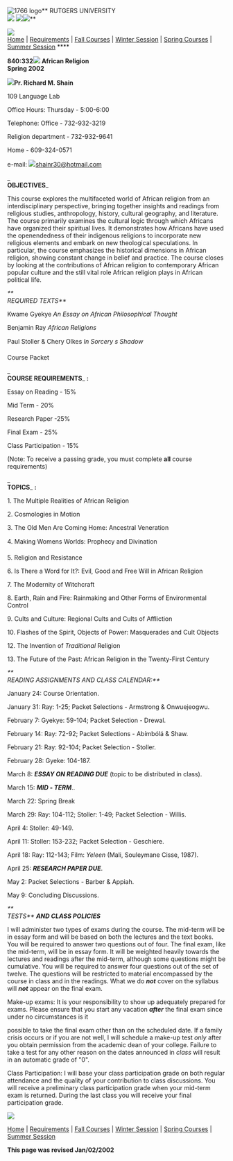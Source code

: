 ![1766 logo](../../images/ru1766.gif)** RUTGERS UNIVERSITY  
![](../../images/rel_dept.gif)
![](../../images/clearpix.gif)[![](../../images/Home.jpg)](../../index.html)**

![](../../images/redline1.gif)  
[Home](http://religion.rutgers.edu/index.html) | [Requirements](http://) |
[Fall Courses](http://religion.rutgers.edu/schedules/fall_01.html) | [Winter
Session](http://religion.rutgers.edu/schedules/winter_00.html) | [Spring
Courses](http://religion.rutgers.edu/schedules/spring_01.html) | [Summer
Session](http://religion.rutgers.edu/schedules/summer_00.html) ****

**840:332**![](../../images/beadred.gif) **African Religion  
Spring 2002**

**![](../../images/clearpix.gif)Pr. Richard M. Shain**

109 Language Lab

Office Hours: Thursday - 5:00-6:00

Telephone: Office - 732-932-3219

Religion department - 732-932-9641

Home - 609-324-0571

e-mail:
[![](../../images/email.gif)shainr30@hotmail.com](../../php/feedback.php3?receiver_name=Pr.Richard%20M.Shain&receiver_email=shainr30@hotmail.com)

_  
**OBJECTIVES**_

This course explores the multifaceted world of African religion from an
interdisciplinary perspective, bringing together insights and readings from
religious studies, anthropology, history, cultural geography, and literature.
The course primarily examines the cultural logic through which Africans have
organized their spiritual lives. It demonstrates how Africans have used the
openendedness of their indigenous religions to incorporate new religious
elements and embark on new theological speculations. In particular, the course
emphasizes the historical dimensions in African religion, showing constant
change in belief and practice. The course closes by looking at the
contributions of African religion to contemporary African popular culture and
the still vital role African religion plays in African political life.

_**  
REQUIRED TEXTS**_

Kwame Gyekye _An_ _Essay_ _on_ _African_ _Philosophical_ _Thought_

Benjamin Ray _African_ _Religions_

Paul Stoller & Chery Olkes _In_ _Sorcery s_ _Shadow_

Course Packet

_  
**COURSE REQUIREMENTS**_ **:**

Essay on Reading - 15%

Mid Term - 20%

Research Paper -25%

Final Exam - 25%

Class Participation - 15%

(Note: To receive a passing grade, you must complete __all__ course
requirements)

_  
**TOPICS**_ **:**

1\. The Multiple Realities of African Religion

2\. Cosmologies in Motion

3\. The Old Men Are Coming Home: Ancestral Veneration

4\. Making Womens Worlds: Prophecy and Divination

5\. Religion and Resistance

6\. Is There a Word for It?: Evil, Good and Free Will in African Religion

7\. The Modernity of Witchcraft

8\. Earth, Rain and Fire: Rainmaking and Other Forms of Environmental Control

9\. Cults and Culture: Regional Cults and Cults of Affliction

10\. Flashes of the Spirit, Objects of Power: Masquerades and Cult Objects

12\. The Invention of _Traditional_ Religion

13\. The Future of the Past: African Religion in the Twenty-First Century

_**  
READING ASSIGNMENTS AND CLASS CALENDAR:**_

January 24: Course Orientation.

January 31: Ray: 1-25; Packet Selections - Armstrong & Onwuejeogwu.

February 7: Gyekye: 59-104; Packet Selection - Drewal.

February 14: Ray: 72-92; Packet Selections - Abímbólá & Shaw.

February 21: Ray: 92-104; Packet Selection - Stoller.

February 28: Gyeke: 104-187.

March 8: **_ESSAY ON READING DUE_** (topic to be distributed in class).

March 15: **_MID_ - _TERM_**..

March 22: Spring Break

March 29: Ray: 104-112; Stoller: 1-49; Packet Selection - Willis.

April 4: Stoller: 49-149.

April 11: Stoller: 153-232; Packet Selection - Geschiere.

April 18: Ray: 112-143; Film: _Yeleen_ (Mali, Souleymane Cisse, 1987).

April 25: **_RESEARCH_ _PAPER_ _DUE_**.

May 2: Packet Selections - Barber & Appiah.

May 9: Concluding Discussions.

_**  
TESTS**_ **_AND_ _CLASS_ _POLICIES_**

I will administer two types of exams during the course. The mid-term will be
in essay form and will be based on both the lectures and the text books. You
will be required to answer two questions out of four. The final exam, like the
mid-term, will be in essay form. It will be weighted heavily towards the
lectures and readings after the mid-term, although some questions might be
cumulative. You will be required to answer four questions out of the set of
twelve. The questions will be restricted to material encompassed by the course
in class and in the readings. What we do **_not_** cover on the syllabus will
**_not_** appear on the final exam.

Make-up exams: It is your responsibility to show up adequately prepared for
exams. Please ensure that you start any vacation **_after_** the final exam
since under no circumstances is it

possible to take the final exam other than on the scheduled date. If a family
crisis occurs or if you are not well, I will schedule a make-up test _only_
after you obtain permission from the academic dean of your college. Failure to
take a test for any other reason on the dates announced in _class_ will result
in an automatic grade of  "0".

Class Participation: I will base your class participation grade on both
regular attendance and the quality of your contribution to class discussions.
You will receive a preliminary class participation grade when your mid-term
exam is returned. During the last class you will receive your final
participation grade.

![](../../images/redline1.gif)

[Home](http://religion.rutgers.edu/index.html) | [Requirements](http://) |
[Fall Courses](http://religion.rutgers.edu/schedules/fall_01.html) | [Winter
Session](http://religion.rutgers.edu/schedules/winter_00.html) | [Spring
Courses](http://religion.rutgers.edu/schedules/spring_01.html) | [Summer
Session](http://religion.rutgers.edu/schedules/summer_00.html)

**This page was revised Jan/02/2002**

